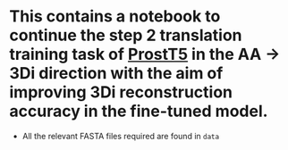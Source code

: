 # This contains a notebook to continue the step 2 translation training task of [ProstT5](https://doi.org/10.1093/nargab/lqae150) in the AA -> 3Di direction with the aim of improving 3Di reconstruction accuracy in the fine-tuned model.

* All the relevant FASTA files required are found in `data`
